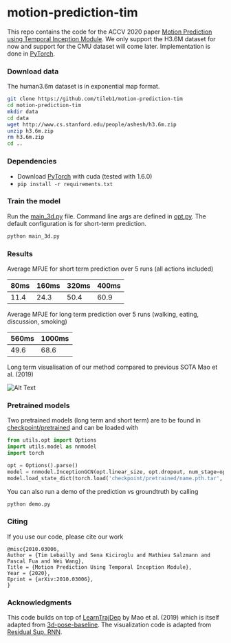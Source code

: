 # motion-prediction-tim

This repo contains the code for the ACCV 2020 paper [Motion Prediction using Temporal Inception Module](https://arxiv.org/abs/2010.03006). 
We only support the H3.6M dataset for now and support for the CMU dataset will come later.
Implementation is done in [PyTorch](https://pytorch.org/).
### Download data

The human3.6m dataset is in exponential map format.

```bash
git clone https://github.com/tileb1/motion-prediction-tim
cd motion-prediction-tim
mkdir data
cd data
wget http://www.cs.stanford.edu/people/ashesh/h3.6m.zip
unzip h3.6m.zip
rm h3.6m.zip
cd ..
```
### Dependencies
* Download [PyTorch](https://pytorch.org/) with cuda (tested with 1.6.0)
* ```pip install -r requirements.txt```

### Train the model
Run the [main_3d.py](main_3d.py) file. Command line args are defined in [opt.py](utils/opt.py). The default configuration is for short-term prediction.
```bash
python main_3d.py
```

### Results
Average MPJE for short term prediction over 5 runs (all actions included)

| 80ms | 160ms | 320ms | 400ms |
|------|-------|-------|-------|
| 11.4 | 24.3  | 50.4  | 60.9  |

Average MPJE for long term prediction over 5 runs (walking, eating, discussion, smoking)

| 560ms | 1000ms |
|-------|--------|
| 49.6  | 68.6   |

Long term visualisation of our method compared to previous SOTA Mao et al. (2019)

![Alt Text](gif/visualisation.gif)

### Pretrained models
Two pretrained models (long term and short term) are to be found in [checkpoint/pretrained](checkpoint/pretrained) and can be loaded with

```python
from utils.opt import Options
import utils.model as nnmodel
import torch

opt = Options().parse()
model = nnmodel.InceptionGCN(opt.linear_size, opt.dropout, num_stage=opt.num_stage, node_n=66, opt=opt)
model.load_state_dict(torch.load('checkpoint/pretrained/name.pth.tar', map_location=torch.device('cpu'))['state_dict'])
```

You can also run a demo of the prediction vs groundtruth by calling 
```python
python demo.py
```

### Citing

If you use our code, please cite our work

```
@misc{2010.03006,
Author = {Tim Lebailly and Sena Kiciroglu and Mathieu Salzmann and Pascal Fua and Wei Wang},
Title = {Motion Prediction Using Temporal Inception Module},
Year = {2020},
Eprint = {arXiv:2010.03006},
}
```

### Acknowledgments

This code builds on top of [LearnTrajDep](https://github.com/wei-mao-2019/LearnTrajDep) by Mao et al. (2019) which is itself adapted from [3d-pose-baseline](https://github.com/una-dinosauria/3d-pose-baseline). The visualization code is adapted from [Residual Sup. RNN](https://github.com/una-dinosauria/human-motion-prediction).
